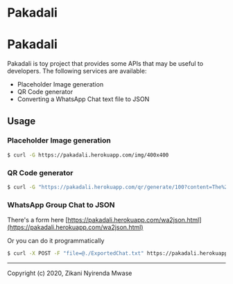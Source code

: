 Pakadali
========

Pakadali
========

Pakadali is toy project that provides some APIs that may be useful to developers.
The following services are available:

* Placeholder Image generation
* QR Code generator
* Converting a WhatsApp Chat text file to JSON

## Usage

### Placeholder Image generation

```sh
$ curl -G https://pakadali.herokuapp.com/img/400x400
```

### QR Code generator

```sh
$ curl -G "https://pakadali.herokuapp.com/qr/generate/100?content=The%20text%20in%20the%20QR%20code" -o image.png
```

### WhatsApp Group Chat to JSON

There's a form here [https://pakadali.herokuapp.com/wa2json.html](https://pakadali.herokuapp.com/wa2json.html)

Or you can do it programmatically

```sh
$ curl -X POST -F "file=@./ExportedChat.txt" https://pakadali.herokuapp.com/wa/chat2json
```

----

Copyright (c) 2020, Zikani Nyirenda Mwase
